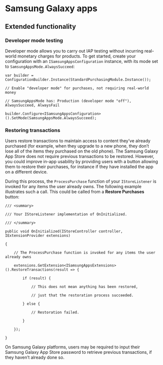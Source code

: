 # Samsung Galaxy apps

## Extended functionality

### Developer mode testing

Developer mode allows you to carry out IAP testing without incurring real-world monetary charges for products. To get started, create your configuration with an `ISamsungAppsConfiguration` instance, with its mode set to `SamsungAppsMode.AlwaysSucceed`:

````
var builder = ConfigurationBuilder.Instance(StandardPurchasingModule.Instance());

// Enable "developer mode" for purchases, not requiring real-world money

// SamsungAppsMode has: Production (developer mode "off"), AlwaysSucceed, AlwaysFail

builder.Configure<ISamsungAppsConfiguration>().SetMode(SamsungAppsMode.AlwaysSucceed);
````

### Restoring transactions

Users restore transactions to maintain access to content they’ve already purchased (for example, when they upgrade to a new phone, they don’t lose all of the items they purchased on the old phone). The Samsung Galaxy App Store does not require previous transactions to be restored. However, you could improve in-app usability by providing users with a button allowing them to restore their purchases, for instance if they have installed the app on a different device. 

During this process, the `ProcessPurchase` function of your `IStoreListener` is invoked for any items the user already owns. The following example illustrates such a call. This could be called from a **Restore Purchases** button:

````
/// <summary>

/// Your IStoreListener implementation of OnInitialized.

/// </summary>

public void OnInitialized(IStoreController controller, IExtensionProvider extensions)

{

    // The ProcessPurchase function is invoked for any items the user already owns

    extensions.GetExtension<ISamsungAppsExtensions>().RestoreTransactions(result => {

        if (result) {

            // This does not mean anything has been restored,

            // just that the restoration process succeeded.

        } else {

            // Restoration failed.

        }

    });

}
````

On Samsung Galaxy platforms, users may be required to input their Samsung Galaxy App Store password to retrieve previous transactions, if they haven’t already done so.

